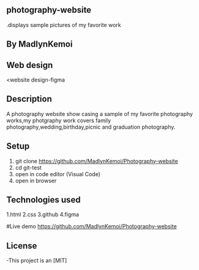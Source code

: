  ## photography-website
  .displays sample pictures of my favorite work

 ## By MadlynKemoi

 ## Web design

 <website design-figma

 ## Description
   A photography website show casing a sample of my favorite photography works,my photgraphy work covers family photography,wedding,birthday,picnic and graduation photography.
 ## Setup
  1. git clone https://github.com/MadlynKemoi/Photography-website
  2. cd git-test
  3. open in code editor (Visual Code)
  4. open in browser

  ## Technologies used

  1.html
  2.css
  3.github
  4.figma

  #Live demo
  https://github.com/MadlynKemoi/Photography-website

  ## License
  -This project is an [MIT]
